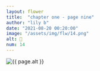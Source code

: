```yaml
---
layout: flower
title:  "chapter one - page nine"
author: "lily b"
date: "2021-08-20 00:20:00"
image: "/assets/img/flw/14.png"
alt: 🌼
num: 14
---
```


<picture>
    <source media="all and (orientation: landscape)" srcset="{{ site.baseurl }}{{ page.image }}">
    <img src="{{ site.baseurl }}{{ page.image }}" alt="{{ page.alt }}">
</picture>